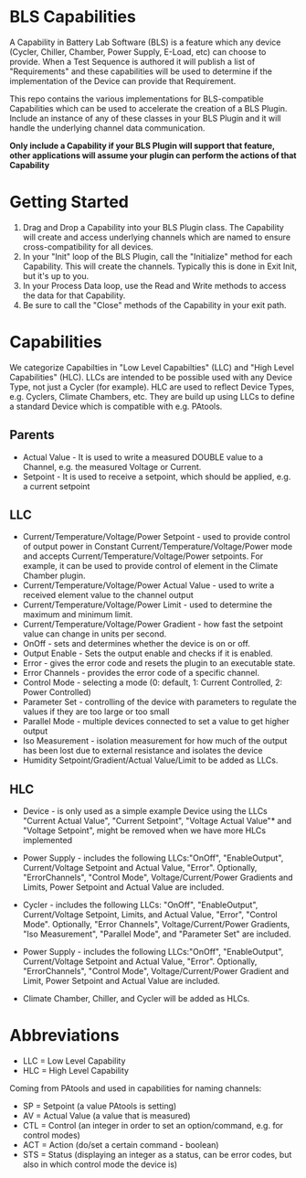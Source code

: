 # BLS Capabilities

A Capability in Battery Lab Software (BLS) is a feature which any device (Cycler, Chiller, Chamber, Power Supply, E-Load, etc) can choose to provide. When a Test Sequence is authored it will publish a list of "Requirements" and these capabilities will be used to determine if the implementation of the Device can provide that Requirement.

This repo contains the various implementations for BLS-compatible Capabilities which can be used to accelerate the creation of a BLS Plugin. Include an instance of any of these classes in your BLS Plugin and it will handle the underlying channel data communication.

**Only include a Capability if your BLS Plugin will support that feature, other applications will assume your plugin can perform the actions of that Capability**

# Getting Started

1. Drag and Drop a Capability into your BLS Plugin class. The Capability will create and access underlying channels which are named to ensure cross-compatibility for all devices.
1. In your "Init" loop of the BLS Plugin, call the "Initialize" method for each Capability. This will create the channels. Typically this is done in Exit Init, but it's up to you.
1. In your Process Data loop, use the Read and Write methods to access the data for that Capability.
1. Be sure to call the "Close" methods of the Capability in your exit path.

# Capabilities

We categorize Capabilties in "Low Level Capabilties" (LLC) and "High Level Capabilities" (HLC). LLCs are intended to be possible used with any Device Type, not just a Cycler (for example).
HLC are used to reflect Device Types, e.g. Cyclers, Climate Chambers, etc. They are build up using LLCs to define a standard Device which is compatible with e.g. PAtools.

## Parents
* Actual Value - It is used to write a measured DOUBLE value to a Channel, e.g. the measured Voltage or Current. 
* Setpoint - It is used to receive a setpoint, which should be applied, e.g. a current setpoint

## LLC
* Current/Temperature/Voltage/Power Setpoint - used to provide control of output power in Constant Current/Temperature/Voltage/Power mode and accepts Current/Temperature/Voltage/Power setpoints. For example, it can be used to provide control of element in the Climate Chamber plugin.
* Current/Temperature/Voltage/Power Actual Value - used to write a received element value to the channel output
* Current/Temperature/Voltage/Power Limit - used to determine the maximum and minimum limit.
* Current/Temperature/Voltage/Power Gradient - how fast the setpoint value can change in units per second. 
* OnOff - sets and determines whether the device is on or off.
* Output Enable - Sets the output enable and checks if it is enabled. 
* Error - gives the error code and resets the plugin to an executable state.
* Error Channels - provides the error code of a specific channel. 
* Control Mode - selecting a mode (0: default, 1: Current Controlled, 2: Power Controlled)
* Parameter Set - controlling of the device with parameters to regulate the values if they are too large or too small
* Parallel Mode - multiple devices connected to set a value to get higher output
* Iso Measurement - isolation measurement for how much of the output has been lost due to external resistance and isolates the device
* Humidity Setpoint/Gradient/Actual Value/Limit to be added as LLCs.

## HLC
* Device - is only used as a simple example Device using the LLCs "Current Actual Value", "Current Setpoint", "Voltage Actual Value"* and "Voltage Setpoint", might be removed when we have more HLCs implemented

* Power Supply - includes the following LLCs:"OnOff", "EnableOutput", Current/Voltage Setpoint and Actual Value, "Error". Optionally, "ErrorChannels", "Control Mode", Voltage/Current/Power Gradients and Limits, Power Setpoint and Actual Value are included. 

* Cycler - includes the following LLCs: "OnOff", "EnableOutput", Current/Voltage Setpoint, Limits, and Actual Value, "Error", "Control Mode". Optionally, "Error Channels", Voltage/Current/Power Gradients, "Iso Measurement", "Parallel Mode", and "Parameter Set" are included.

* Power Supply - includes the following LLCs:"OnOff", "EnableOutput", Current/Voltage Setpoint and Actual Value, "Error". Optionally, "ErrorChannels", "Control Mode", Voltage/Current/Power Gradient and Limit, Power Setpoint and Actual Value are included. 

* Climate Chamber, Chiller, and Cycler will be added as HLCs. 

# Abbreviations

- LLC = Low Level Capability
- HLC = High Level Capability

Coming from PAtools and used in capabilities for naming channels:
- SP = Setpoint (a value PAtools is setting)
- AV = Actual Value (a value that is measured) 
- CTL = Control (an integer in order to set an option/command, e.g. for control modes) 
- ACT = Action (do/set a certain command - boolean) 
- STS = Status (displaying an integer as a status, can be error codes, but also in which control mode the device is)
